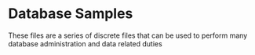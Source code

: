 # Database Samples

These files are a series of discrete files that can be used to perform many database administration and data related duties
